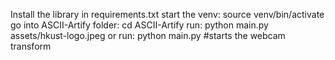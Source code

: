 Install the library in requirements.txt
start the venv: source venv/bin/activate
go into ASCII-Artify folder: cd ASCII-Artify
run: python main.py assets/hkust-logo.jpeg
or 
run: python main.py #starts the webcam transform
